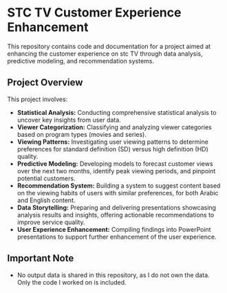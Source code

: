 # STC TV Customer Experience Enhancement

This repository contains code and documentation for a project aimed at enhancing the customer experience on stc TV through data analysis, predictive modeling, and recommendation systems.

## Project Overview

This project involves:

- **Statistical Analysis:** Conducting comprehensive statistical analysis to uncover key insights from user data.
- **Viewer Categorization:** Classifying and analyzing viewer categories based on program types (movies and series).
- **Viewing Patterns:** Investigating user viewing patterns to determine preferences for standard definition (SD) versus high definition (HD) quality.
- **Predictive Modeling:** Developing models to forecast customer views over the next two months, identify peak viewing periods, and pinpoint potential customers.
- **Recommendation System:** Building a system to suggest content based on the viewing habits of users with similar preferences, for both Arabic and English content.
- **Data Storytelling:** Preparing and delivering presentations showcasing analysis results and insights, offering actionable recommendations to improve service quality.
- **User Experience Enhancement:** Compiling findings into PowerPoint presentations to support further enhancement of the user experience.

## Important Note

- No output data is shared in this repository, as I do not own the data. Only the code I worked on is included.
